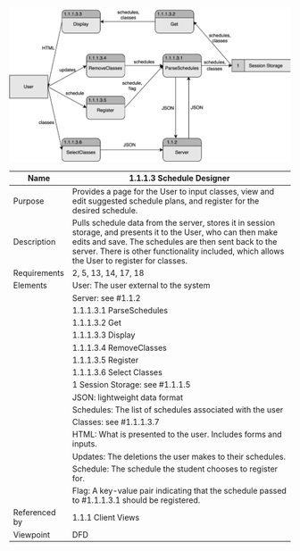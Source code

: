 ![Design Document](TeamThreeFiles/1.1.1.3.svg)

| Name | 1.1.1.3 Schedule Designer |
| ----------- | ---------- |
| Purpose | Provides a page for the User to input classes, view and edit suggested schedule plans, and register for the desired schedule. |
| Description | Pulls schedule data from the server, stores it in session storage, and presents it to the User, who can then make edits and save. The schedules are then sent back to the server. There is other functionality included, which allows the User to register for classes. |
| Requirements | 2, 5, 13, 14, 17, 18 |
| Elements | User: The user external to the system |
|          | Server: see #1.1.2 |
|          | 1.1.1.3.1 ParseSchedules |
|          | 1.1.1.3.2 Get |
|          | 1.1.1.3.3 Display |
|          | 1.1.1.3.4 RemoveClasses |
|          | 1.1.1.3.5 Register |
|          | 1.1.1.3.6 Select Classes |
|          | 1 Session Storage: see #1.1.1.5 |
|          | JSON: lightweight data format |
|          | Schedules: The list of schedules associated with the user |
|          | Classes: see #1.1.1.3.7 |
|          | HTML: What is presented to the user. Includes forms and inputs. |
|          | Updates: The deletions the user makes to their schedules. |
|          | Schedule: The schedule the student chooses to register for. |
|          | Flag: A key-value pair indicating that the schedule passed to #1.1.1.3.1 should be registered. |
| Referenced by | 1.1.1 Client Views |
| Viewpoint | DFD |
